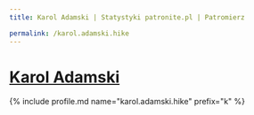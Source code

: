 ```yaml
---
title: Karol Adamski | Statystyki patronite.pl | Patromierz

permalink: /karol.adamski.hike
---
```


# [Karol Adamski](https://patronite.pl/karol.adamski.hike)

{% include profile.md name="karol.adamski.hike" prefix="k" %}
